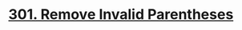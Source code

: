 # [301. Remove Invalid Parentheses](https://leetcode.com/problems/remove-invalid-parentheses/submissions/)
